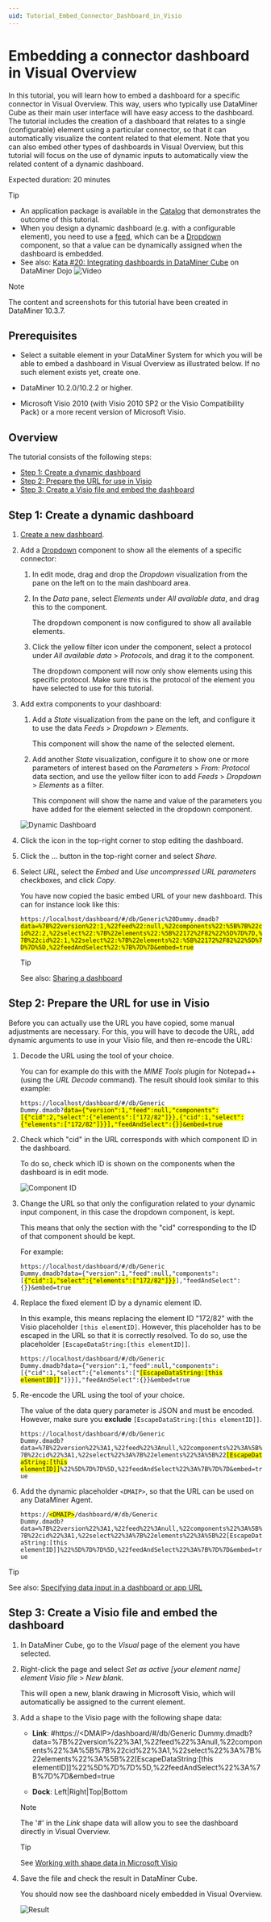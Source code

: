 ```yaml
---
uid: Tutorial_Embed_Connector_Dashboard_in_Visio
---
```


# Embedding a connector dashboard in Visual Overview

In this tutorial, you will learn how to embed a dashboard for a specific connector in Visual Overview. This way, users who typically use DataMiner Cube as their main user interface will have easy access to the dashboard. The tutorial includes the creation of a dashboard that relates to a single (configurable) element using a particular connector, so that it can automatically visualize the content related to that element. Note that you can also embed other types of dashboards in Visual Overview, but this tutorial will focus on the use of dynamic inputs to automatically view the related content of a dynamic dashboard.

Expected duration: 20 minutes

> [!TIP]
>
> - An application package is available in the [Catalog](https://catalog.dataminer.services/details/package/5182) that demonstrates the outcome of this tutorial.
> - When you design a dynamic dashboard (e.g. with a configurable element), you need to use a [feed](xref:Feeds), which can be a [Dropdown](xref:DashboardDropdown) component, so that a value can be dynamically assigned when the dashboard is embedded.
> - See also: [Kata #20: Integrating dashboards in DataMiner Cube](https://community.dataminer.services/courses/kata-20/) on DataMiner Dojo ![Video](~/dataminer/images/video_Duo.png)

> [!NOTE]
> The content and screenshots for this tutorial have been created in DataMiner 10.3.7.

## Prerequisites

- Select a suitable element in your DataMiner System for which you will be able to embed a dashboard in Visual Overview as illustrated below. If no such element exists yet, create one.

- DataMiner 10.2.0/10.2.2 or higher.

- Microsoft Visio 2010 (with Visio 2010 SP2 or the Visio Compatibility Pack) or a more recent version of Microsoft Visio.

## Overview

The tutorial consists of the following steps:

- [Step 1: Create a dynamic dashboard](#step-1-create-a-dynamic-dashboard)
- [Step 2: Prepare the URL for use in Visio](#step-2-prepare-the-url-for-use-in-visio)
- [Step 3: Create a Visio file and embed the dashboard](#step-3-create-a-visio-file-and-embed-the-dashboard)

## Step 1: Create a dynamic dashboard

1. [Create a new dashboard](xref:Creating_a_completely_new_dashboard).

1. Add a [Dropdown](xref:DashboardDropdown) component to show all the elements of a specific connector:

   1. In edit mode, drag and drop the *Dropdown* visualization from the pane on the left on to the main dashboard area.

   1. In the *Data* pane, select *Elements* under *All available data*, and drag this to the component.

      The dropdown component is now configured to show all available elements.

   1. Click the yellow filter icon under the component, select a protocol under *All available data* > *Protocols*, and drag it to the component.

      The dropdown component will now only show elements using this specific protocol. Make sure this is the protocol of the element you have selected to use for this tutorial.

1. Add extra components to your dashboard:

   1. Add a *State* visualization from the pane on the left, and configure it to use the data *Feeds* > *Dropdown* > *Elements*.

      This component will show the name of the selected element.

   1. Add another *State* visualization, configure it to show one or more parameters of interest based on the *Parameters* > *From: Protocol* data section, and use the yellow filter icon to add *Feeds* > *Dropdown* > *Elements* as a filter.

      This component will show the name and value of the parameters you have added for the element selected in the dropdown component.

   ![Dynamic Dashboard](~/dataminer/images/Dashboards_Tutorial_EmbedInVisio_CreateDashboard.png)

1. Click the icon in the top-right corner to stop editing the dashboard.

1. Click the ... button in the top-right corner and select *Share*.

1. Select *URL*, select the *Embed* and *Use uncompressed URL parameters* checkboxes, and click *Copy*.

   You have now copied the basic embed URL of your new dashboard. This can for instance look like this:

   <code>https://localhost/dashboard/#/db/Generic%20Dummy.dmadb?<span style="background-color: #FFFF00">data=%7B%22version%22:1,%22feed%22:null,%22components%22:%5B%7B%22cid%22:2,%22select%22:%7B%22elements%22:%5B%22172%2F82%22%5D%7D%7D,%7B%22cid%22:1,%22select%22:%7B%22elements%22:%5B%22172%2F82%22%5D%7D%7D%5D,%22feedAndSelect%22:%7B%7D%7D&embed=true</span></code>

   > [!TIP]
   > See also: [Sharing a dashboard](xref:Sharing_a_dashboard#sharing-a-live-dashboard-via-url)

## Step 2: Prepare the URL for use in Visio

Before you can actually use the URL you have copied, some manual adjustments are necessary. For this, you will have to decode the URL, add dynamic arguments to use in your Visio file, and then re-encode the URL:

1. Decode the URL using the tool of your choice.

   You can for example do this with the *MIME Tools* plugin for Notepad++ (using the *URL Decode* command). The result should look similar to this example:

   <code>https://localhost/dashboard/#/db/Generic Dummy.dmadb?<span style="background-color: #FFFF00">data={"version":1,"feed":null,"components":[{"cid":2,"select":{"elements":["172/82"]}},{"cid":1,"select":{"elements":["172/82"]}}],"feedAndSelect":{}}&embed=true</span></code>

1. Check which "cid" in the URL corresponds with which component ID in the dashboard.

   To do so, check which ID is shown on the components when the dashboard is in edit mode.

   ![Component ID](~/dataminer/images/Dashboards_Tutorial_EmbedInVisio_CID.png)

1. Change the URL so that only the configuration related to your dynamic input component, in this case the dropdown component, is kept.

   This means that only the section with the "cid" corresponding to the ID of that component should be kept.

   For example:

   <code>https://localhost/dashboard/#/db/Generic Dummy.dmadb?data={"version":1,"feed":null,"components":[<span style="background-color: #FFFF00">{"cid":1,"select":{"elements":["172/82"]}}</span>],"feedAndSelect":{}}&embed=true</code>

1. Replace the fixed element ID by a dynamic element ID.

   In this example, this means replacing the element ID "172/82" with the Visio placeholder `[this elementID]`. However, this placeholder has to be escaped in the URL so that it is correctly resolved. To do so, use the placeholder `[EscapeDataString:[this elementID]]`.

   <code>https://localhost/dashboard/#/db/Generic Dummy.dmadb?data={"version":1,"feed":null,"components":[{"cid":1,"select":{"elements":["<span style="background-color: #FFFF00">[EscapeDataString:[this elementID]]</span>"]}}],"feedAndSelect":{}}&embed=true</code>

1. Re-encode the URL using the tool of your choice.

   The value of the data query parameter is JSON and must be encoded. However, make sure you **exclude** `[EscapeDataString:[this elementID]]`.

   <code>https://localhost/dashboard/#/db/Generic Dummy.dmadb?data=%7B%22version%22%3A1,%22feed%22%3Anull,%22components%22%3A%5B%7B%22cid%22%3A1,%22select%22%3A%7B%22elements%22%3A%5B%22<span style="background-color: #FFFF00">[EscapeDataString:[this elementID]]</span>%22%5D%7D%7D%5D,%22feedAndSelect%22%3A%7B%7D%7D&embed=true</code>

1. Add the dynamic placeholder `<DMAIP>`, so that the URL can be used on any DataMiner Agent.

    <code>https://<span style="background-color: #FFFF00">\<DMAIP\></span>/dashboard/#/db/Generic Dummy.dmadb?data=%7B%22version%22%3A1,%22feed%22%3Anull,%22components%22%3A%5B%7B%22cid%22%3A1,%22select%22%3A%7B%22elements%22%3A%5B%22[EscapeDataString:[this elementID]]%22%5D%7D%7D%5D,%22feedAndSelect%22%3A%7B%7D%7D&embed=true</code>

> [!TIP]
> See also: [Specifying data input in a dashboard or app URL](xref:Specifying_data_input_in_a_URL)

## Step 3: Create a Visio file and embed the dashboard

1. In DataMiner Cube, go to the *Visual* page of the element you have selected.

1. Right-click the page and select *Set as active [your element name] element Visio file* > *New blank*.

   This will open a new, blank drawing in Microsoft Visio, which will automatically be assigned to the current element.

1. Add a shape to the Visio page with the following shape data:

   - **Link**: #https://\<DMAIP\>/dashboard/#/db/Generic Dummy.dmadb?data=%7B%22version%22%3A1,%22feed%22%3Anull,%22components%22%3A%5B%7B%22cid%22%3A1,%22select%22%3A%7B%22elements%22%3A%5B%22[EscapeDataString:[this elementID]]%22%5D%7D%7D%5D,%22feedAndSelect%22%3A%7B%7D%7D&embed=true

   - **Dock**: Left|Right|Top|Bottom

   > [!NOTE]
   > The '#' in the *Link* shape data will allow you to see the dashboard directly in Visual Overview.

   > [!TIP]
   > See [Working with shape data in Microsoft Visio](xref:Working_with_shape_data_in_Microsoft_Visio)

1. Save the file and check the result in DataMiner Cube.

   You should now see the dashboard nicely embedded in Visual Overview.

   ![Result](~/dataminer/images/Dashboards_Tutorial_EmbedInVisio_Result.png)
